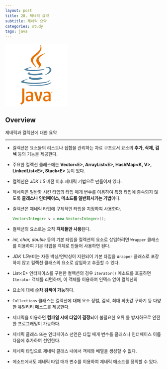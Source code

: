 ```yaml
---
layout: post
title: 28. 제네릭 요약
subtitle: 제네릭 요약
categories: study
tags: java
---
```


![javalogo](/assets/img/logo/java-logo.png)

## Overview 

제네릭과 컬렉션에 대한 요약

***

- 컬렉션은 요소들의 리스트나 집합을 관리하는 자료 구조로서 요소의 **추가, 삭제, 검색** 등의 기능을 제공한다.

- 주요한 컬렉션 클래스에는 **Vector&lt;E&gt;, ArrayList&lt;E&gt;, HashMap&lt;K, V&gt;, LinkedList&lt;E&gt;, Stack&lt;E&gt;** 등이 있다.

- 컬렉션은 *JDK 1.5* 버전 이후 제네릭 기법으로 만들어져 있다.

- 제네릭은 일반화 시킨 타입의 타입 매개 변수를 이용하여 특정 타입에 종속되지 않도록 **클래스나 인터페이스, 메소드를 일반화시키는 기법**이다.

- 컬렉션은 제네릭 타입에 구체적인 타입을 지정하여 사용한다.
  ```java
  Vector<Integer> v = new Vector<Integer>();
  ```

- 컬렉션의 요소로는 오직 **객체들만 사용**된다.

- *int, char, double* 등의 기본 타입을 컬렉션의 요소로 삽입하려면 `Wrapper` 클래스를 이용하여 기본 타입을 객체로 만들어 사용하면 된다.

- *JDK 1.5*부터는 자동 박싱/언박싱이 지원되어 기본 타입을 `Wrapper` 클래스로 포장하지 않고 컬렉션 클래스의 요소로 삽입하고 추출할 수 있다.

- List&lt;E&gt; 인터페이스를 구현한 컬렉션의 경우 `iterator()` 메소드를 호출하면 `Iterator` 객체를 리턴하며, 이 객체를 이용하여 인덱스 없이 컬렉션의 
  
- 요소에 대해 **순차 검색이 가능**하다.

- `Collections` 클래스는 컬렉션에 대해 요소 정렬, 검색, 최대 최솟값 구하기 등 다양한 유틸리티 메소드를 제공한다.

- 제네릭을 이용하면 **컴파일 시에 타입이 결정**되어 불필요한 오류 를 방지하므로 안전한 프로그래밍이 가능하다.
  
- 제네릭 클래스 또는 인터페이스 선언은 타입 매개 변수를 클래스나 인터페이스 이름 다음에 추가하여 선언한다.
  
- 제네릭 타입으로 제네릭 클래스 내에서 객체와 배열을 생성할 수 없다.
  
- 메소드에서도 제네릭 타입 매개 변수를 이용하여 제네릭 메소드를 정의할 수 있다.